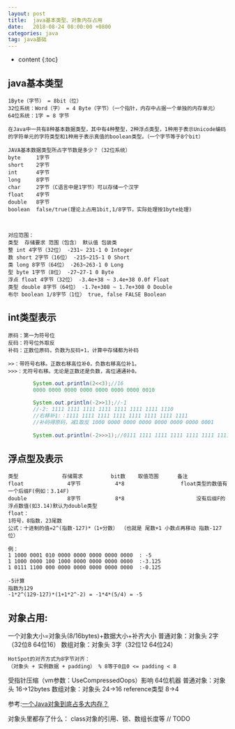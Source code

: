 ```yaml
---
layout: post
title:  java基本类型、对象内存占用
date:   2018-08-24 08:00:00 +0800
categories: java
tag: java基础
---
```


* content
{:toc}

## java基本类型

	1Byte（字节） = 8bit（位）
	32位系统：Word（字） = 4 Byte（字节）（一个指针，内存中占据一个单独的内存单元）
	64位系统：1字 = 8 字节 
	
	在Java中一共有8种基本数据类型，其中有4种整型，2种浮点类型，1种用于表示Unicode编码的字符单元的字符类型和1种用于表示真值的boolean类型。（一个字节等于8个bit）
	
	JAVA基本数据类型所占字节数是多少？（32位系统）
	byte     1字节               
	short    2字节               
	int      4字节               
	long     8字节               
	char     2字节（C语言中是1字节）可以存储一个汉字
	float    4字节               
	double   8字节               
	boolean  false/true(理论上占用1bit,1/8字节，实际处理按1byte处理)       
	


	对应范围：     
	类型  存储要求 范围（包含） 默认值 包装类
	整 int 4字节（32位） -231~ 231-1 0 Integer
	数 short 2字节（16位） -215~215-1 0 Short
	类 long 8字节（64位） -263~263-1 0 Long
	型 byte 1字节（8位） -27~27-1 0 Byte
	浮点 float 4字节（32位） -3.4e+38 ~ 3.4e+38 0.0f Float
	类型 double 8字节（64位） -1.7e+308 ~ 1.7e+308 0 Double
	布尔 boolean 1/8字节（1位） true, false FALSE Boolean

	



## int类型表示
    原码：第一为符号位   
    反码：符号位外取反   
    补码：正数位原码，负数为反码+1，计算中存储都为补码   
    
    >>：带符号右移。正数右移高位补0，负数右移高位补1。
    >>>：无符号右移。无论是正数还是负数，高位通通补0。   
```java
        System.out.println(2<<3);//16 
        0000 0000 0000 0000 0000 0000 0000 0010
        
        System.out.println(-2>>1);//-1 
        //-2: 1111 1111 1111 1111 1111 1111 1111 1110 
        //右移补1:：1111 1111 1111 1111 1111 1111 1111 1111
        //补码得原码，减1取反 1000 0000 0000 0000 0000 0000 0000 0001
        
        System.out.println(-2>>>1);//0111 1111 1111 1111 1111 1111 1111
```



## 浮点型及表示
	类型              存储需求         bit数    取值范围      备注
	float              4字节           4*8                  float类型的数值有一个后缀F(例如：3.14F)
	double             8字节           8*8                       没有后缀F的浮点数值(如3.14)默认为double类型
    float：
    1符号，8指数，23尾数
    公式：十进制的值=2^(指数-127)*（1+分数） （也就是 尾数+1 小数点再移动 指数-127 位）
    
    例：
    1 1000 0001 010 0000 0000 0000 0000 0000  : -5
    1 1000 0000 100 1000 0000 0000 0000 0000  :-3.125
    1 0111 1100 000 0000 0000 0000 0000 0000  :-0.125
    
    -5计算
    指数为129
    -1*2^(129-127)*(1+1*2^-2) = -1*4*(5/4) = -5

## 对象占用:

一个对象大小=对象头(8/16bytes)+数据大小+补齐大小
普通对象：对象头 2字（32位8 64位16）
数组对象：对象头 3字（32位12 64位24）
    
    HotSpot的对齐方式为8字节对齐：
    （对象头 + 实例数据 + padding） % 8等于0且0 <= padding < 8
	
受指针压缩（vm参数：UseCompressedOops）影响
64位机器
普通对象：对象头 16->12bytes
数组对象：对象头 24->16
reference类型 8->4

参考:[一个Java对象到底占多大内存？](http://m.blog.csdn.net/javastart/article/details/50761056) 

对象头里都存了什么：
class对象的引用、锁、数组长度等
// TODO
